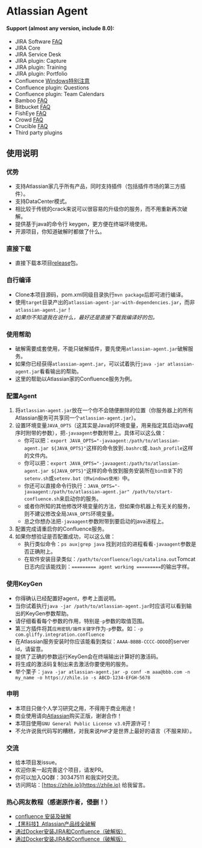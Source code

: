 # Atlassian Agent

#### Support (almost any version, include 8.0):
* JIRA Software [FAQ](doc/JIRA_FAQ.md)
* JIRA Core
* JIRA Service Desk
* JIRA plugin: Capture
* JIRA plugin: Training
* JIRA plugin: Portfolio
* Confluence [Windows特别注意](doc/Confluence_FAQ.md)
* Confluence plugin: Questions
* Confluence plugin: Team Calendars
* Bamboo [FAQ](doc/Bamboo_FAQ.md)
* Bitbucket [FAQ](doc/Bitbucket_FAQ.md)
* FishEye [FAQ](doc/FishEye_Crucible_FAQ.md)
* Crowd [FAQ](doc/Crowd_FAQ.md)
* Crucible [FAQ](doc/FishEye_Crucible_FAQ.md)
* Third party plugins

## 使用说明

### 优势
* 支持Atlassian家几乎所有产品，同时支持插件（包括插件市场的第三方插件）。
* 支持DataCenter模式。
* 相比较于传统的crack来说可以很容易的升级你的服务，而不用重新再次破解。
* 提供基于java的命令行 keygen，更方便在终端环境使用。
* 开源项目，你知道破解时都做了什么。

### 直接下载
* 直接下载本项目[release](https://gitee.com/pengzhile/atlassian-agent/releases)包。

### 自行编译
* Clone本项目源码，pom.xml同级目录执行`mvn package`后即可进行编译。
* 使用`target`目录产出的`atlassian-agent-jar-with-dependencies.jar`，而非`atlassian-agent.jar`！
* *如果你不知道我在说什么，最好还是直接下载我编译好的包。*

### 使用帮助
* 破解需要成套使用，不能只破解插件，要先使用`atlassian-agent.jar`破解服务。
* 如果你已经获得`atlassian-agent.jar`，可以试着执行`java -jar atlassian-agent.jar`看看输出的帮助。
* 这里的帮助以Atlassian家的Confluence服务为例。

### 配置Agent
1. 将`atlassian-agent.jar`放在一个你不会随便删除的位置（你服务器上的所有Atlassian服务可共享同一个`atlassian-agent.jar`）。
2. 设置环境变量`JAVA_OPTS`（这其实是Java的环境变量，用来指定其启动java程序时附带的参数），把`-javaagent`参数附带上。具体可以这么做：
   * 你可以把：`export JAVA_OPTS="-javaagent:/path/to/atlassian-agent.jar ${JAVA_OPTS}"`这样的命令放到`.bashrc`或`.bash_profile`这样的文件内。
   * 你可以把：`export JAVA_OPTS="-javaagent:/path/to/atlassian-agent.jar ${JAVA_OPTS}"`这样的命令放到服务安装所在`bin目录`下的`setenv.sh`或`setenv.bat（供windows使用）`中。
   * 你还可以直接命令行执行：`JAVA_OPTS="-javaagent:/path/to/atlassian-agent.jar" /path/to/start-confluence.sh`来启动你的服务。
   * 或者你所知的其他修改环境变量的方法，但如果你机器上有无关的服务，则不建议修改全局`JAVA_OPTS`环境变量。
   * 总之你想办法把`-javaagent`参数附带到要启动的java进程上。
3. 配置完成请重启你的Confluence服务。
4. 如果你想验证是否配置成功，可以这么做：
   * 执行类似命令：`ps aux|grep java` 找到对应的进程看看`-javaagent`参数是否正确附上。
   * 在软件安装目录类似：`/path/to/confluence/logs/catalina.out`Tomcat日志内应该能找到：`========= agent working =========`的输出字样。

### 使用KeyGen
* 你得确认已经配置好agent，参考上面说明。
* 当你试着执行`java -jar /path/to/atlassian-agent.jar`时应该可以看到输出的KeyGen参数帮助。
* 请仔细看看每个参数的作用，特别是`-p`参数的取值范围。
* 第三方插件将其`应用密钥/插件关键字`作为`-p`参数。如：`-p com.gliffy.integration.confluence`
* 在Atlassian服务安装时你应该能看到类似：`AAAA-BBBB-CCCC-DDDD`的server id，请留意。
* 提供了正确的参数运行KeyGen会在终端输出计算好的激活码。
* 将生成的激活码复制出来去激活你要使用的服务。
* 举个栗子：`java -jar atlassian-agent.jar -p conf -m aaa@bbb.com -n my_name -o https://zhile.io -s ABCD-1234-EFGH-5678`

### 申明
* 本项目只做个人学习研究之用，不得用于商业用途！
* 商业使用请向[Atlassian](https://www.atlassian.com)购买正版，谢谢合作！
* 本项目使用`GNU General Public License v3.0`开源许可！
* 不允许说我代码写的糟糕，对我来说`PHP`才是世界上最好的语言（不服来辩）。

### 交流
* 给本项目发issue。
* 欢迎你来一起完善这个项目，请发PR。
* 你可以加入QQ群：30347511 和我实时交流。
* 访问网站：[https://zhile.io](https://zhile.io) 给我留言。

### 热心网友教程（感谢原作者，侵删！）
* [confluence 安装及破解](https://www.qinjj.tech/2019/01/04/confluence%20install/)
* [【黑科技】Atlassian产品线全破解](https://tech.cuixiangbin.com/?p=1248)
* [通过Docker安装JIRA和Confluence（破解版）](https://www.jianshu.com/p/b95ceabd3e9d)
* [通过Docker安装JIRA和Confluence（破解版）](https://my.oschina.net/wuweixiang/blog/3014644)